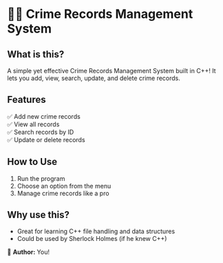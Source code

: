 # 🕵️‍♂️ Crime Records Management System

## What is this?
A simple yet effective Crime Records Management System built in C++! It lets you add, view, search, update, and delete crime records.  

## Features  
✅ Add new crime records  
✅ View all records  
✅ Search records by ID  
✅ Update or delete records  

## How to Use  
1. Run the program  
2. Choose an option from the menu  
3. Manage crime records like a pro  

## Why use this?  
- Great for learning C++ file handling and data structures  
- Could be used by Sherlock Holmes (if he knew C++)  

🔹 **Author:** You!  

